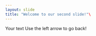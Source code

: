 ```yaml
---
layout: slide
title: "Welcome to our second slide!"\
---
```

Your text
Use the left arrow to go back!